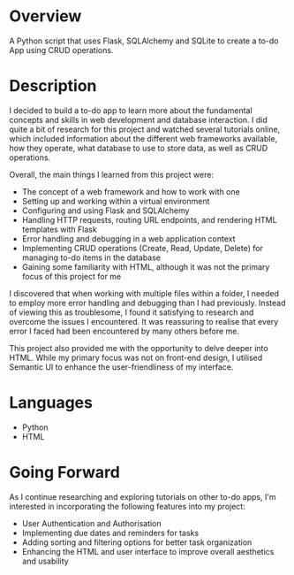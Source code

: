 # Overview
A Python script that uses Flask, SQLAlchemy and SQLite to create a to-do App using CRUD operations.

# Description
I decided to build a to-do app to learn more about the fundamental concepts and skills in web development and database interaction. I did quite a bit of research for this project and watched several tutorials online, which included information about the different web frameworks available, how they operate, what database to use to store data, as well as CRUD operations.

Overall, the main things I learned from this project were:
* The concept of a web framework and how to work with one
* Setting up and working within a virtual environment
* Configuring and using Flask and SQLAlchemy
* Handling HTTP requests, routing URL endpoints, and rendering HTML templates with Flask
* Error handling and debugging in a web application context
* Implementing CRUD operations (Create, Read, Update, Delete) for managing to-do items in the database
* Gaining some familiarity with HTML, although it was not the primary focus of this project for me

I discovered that when working with multiple files within a folder, I needed to employ more error handling and debugging than I had previously. Instead of viewing this as troublesome, I found it satisfying to research and overcome the issues I encountered. It was reassuring to realise that every error I faced had been encountered by many others before me.

This project also provided me with the opportunity to delve deeper into HTML. While my primary focus was not on front-end design, I utilised Semantic UI to enhance the user-friendliness of my interface.

# Languages
* Python
* HTML

# Going Forward
As I continue researching and exploring tutorials on other to-do apps, I'm interested in incorporating the following features into my project:
* User Authentication and Authorisation
* Implementing due dates and reminders for tasks
* Adding sorting and filtering options for better task organization
* Enhancing the HTML and user interface to improve overall aesthetics and usability

